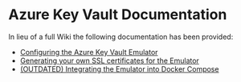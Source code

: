 # Azure Key Vault Documentation

In lieu of a full Wiki the following documentation has been provided:

- [Configuring the Azure Key Vault Emulator](CONFIG.md)
- [Generating your own SSL certificates for the Emulator](CertificateUtilities/README.md)
- [(OUTDATED) Integrating the Emulator into Docker Compose](DOCKER-SETUP.md)